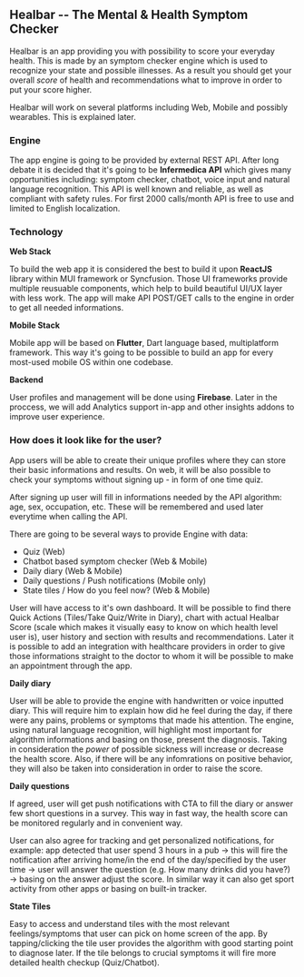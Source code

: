 ## Healbar -- The Mental & Health Symptom Checker

Healbar is an app providing you with possibility to score your everyday health. This is made by an symptom checker engine which is used to recognize your state and possible illnesses. As a result you should get your overall _score_ of health and recommendations what to improve in order to put your score higher.

Healbar will work on several platforms including Web, Mobile and possibly wearables. This is explained later.

### Engine

The app engine is going to be provided by external REST API. After long debate it is decided that it's going to be **Infermedica API** which gives many opportunities including: symptom checker, chatbot, voice input and natural language recognition. This API is well known and reliable, as well as compliant with safety rules. For first 2000 calls/month API is free to use and limited to English localization. 

### Technology

**Web Stack**

To build the web app it is considered the best to build it upon **ReactJS** library within MUI framework or Syncfusion. Those UI frameworks provide multiple reusuable components, which help to build beautiful UI/UX layer with less work. The app will make API POST/GET calls to the engine in order to get all needed informations.

**Mobile Stack**

Mobile app will be based on **Flutter**, Dart language based, multiplatform framework. This way it's going to be possible to build an app for every most-used mobile OS within one codebase. 

**Backend**

User profiles and management will be done using **Firebase**. Later in the proccess, we will add Analytics support in-app and other insights addons to improve user experience.

### How does it look like for the user? ###

App users will be able to create their unique profiles where they can store their basic informations and results. On web, it will be also possible to check your symptoms without signing up - in form of one time quiz.

After signing up user will fill in informations needed by the API algorithm: age, sex, occupation, etc. These will be remembered and used later everytime when calling the API. 

There are going to be several ways to provide Engine with data:
- Quiz (Web)
- Chatbot based symptom checker (Web & Mobile)
- Daily diary (Web & Mobile)
- Daily questions / Push notifications (Mobile only)
- State tiles / How do you feel now? (Web & Mobile)

User will have access to it's own dashboard. It will be possible to find there Quick Actions (Tiles/Take Quiz/Write in Diary), chart with actual Healbar Score (scale which makes it visually easy to know on which health level user is), user history and section with results and recommendations. 
Later it is possible to add an integration with healthcare providers in order to give those informations straight to the doctor to whom it will be possible to make an appointment through the app.

**Daily diary**

User will be able to provide the engine with handwritten or voice inputted diary. This will require him to explain how did he feel during the day, if there were any pains, problems or symptoms that made his attention. The engine, using natural language recognition, will highlight most important for algorithm informations and basing on those, present the diagnosis. Taking in consideration the _power_ of possible sickness will increase or decrease the health score. Also, if there will be any infomrations on positive behavior, they will also be taken into consideration in order to raise the score.

**Daily questions**

If agreed, user will get push notifications with CTA to fill the diary or answer few short questions in a survey. This way in fast way, the health score can be monitored regularly and in convenient way. 

User can also agree for tracking and get personalized notifications, for example: app detected that user spend 3 hours in a pub -> this will fire the notification after arriving home/in the end of the day/specified by the user time -> user will answer the question (e.g. How many drinks did you have?) -> basing on the answer adjust the score. In similar way it can also get sport activity from other apps or basing on built-in tracker.

**State Tiles**

Easy to access and understand tiles with the most relevant feelings/symptoms that user can pick on home screen of the app. By tapping/clicking the tile user provides the algorithm with good starting point to diagnose later. If the tile belongs to crucial symptoms it will fire more detailed health checkup (Quiz/Chatbot).



